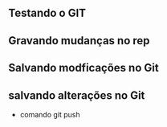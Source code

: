 ## Testando o GIT

## Gravando mudanças no rep


## Salvando modficações no Git

## salvando alterações no Git

* comando git push
